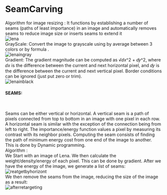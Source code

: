 # SeamCarving
Algorithm for image resizing : It functions by establishing a number of seams (paths of least importance) in an image and automatically removes seams to reduce image size or inserts seams to extend it <br />
![lena](https://cloud.githubusercontent.com/assets/9945039/24169613/d7918250-0e86-11e7-8d88-042d8a82261e.jpg)<br />
GrayScale: Convert the image to grayscale using by average between 3 colors or by formula .
 <br />
![lenaingray](https://cloud.githubusercontent.com/assets/9945039/24170027/21f68b3c-0e88-11e7-93ec-c100b8a0c1f4.jpg)<br />
Gradient: The gradient magnitude can be computed as √𝑑𝑥^2 + 𝑑𝑦^2, where 𝑑𝑥 is the
difference between the current and next horizontal pixel, and 𝑑𝑦 is the difference
between the current and next vertical pixel. Border conditions can be ignored (just put zero or trim).<br />
![lenainblack](https://cloud.githubusercontent.com/assets/9945039/24170207/ca0f16cc-0e88-11e7-9fa0-35d2490a0e2f.jpg)<br />
<H4>SEAMS:</H4> <br />

Seams can be either vertical or horizontal. A vertical seam is a path of pixels connected from top to bottom in an image with one pixel in each row. A horizontal seam is similar with the exception of the connection being from left to right. The importance/energy function values a pixel by measuring its contrast with its neighbor pixels.
Computing the seam consists of finding the path of minimum energy cost from one end of the image to another. This is done by Dynamic programming.<br />
Algorithm : <br />
We Start with an image of Lena. We then calculate the weight/density/energy of each pixel. This can be done by gradient.
After we have the energy of the image, we generate a list of seams: <br/>
![reatgetbyhorizont](https://cloud.githubusercontent.com/assets/9945039/24171621/e217c7dc-0e8d-11e7-94e3-9705e8ecad6b.jpg)<br/>
We then remove the seams from the image, reducing the size of the image as a result:
<br/>
![afterretargeting](https://cloud.githubusercontent.com/assets/9945039/24171751/632be4fc-0e8e-11e7-8bb9-128d1dddd389.jpg)
<br/>
